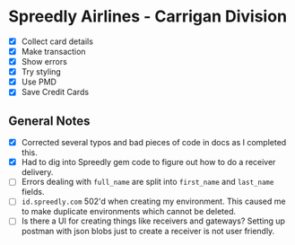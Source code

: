 # Spreedly Airlines - Carrigan Division

- [X] Collect card details
- [X] Make transaction
- [X] Show errors
- [X] Try styling
- [X] Use PMD
- [X] Save Credit Cards

## General Notes

- [X] Corrected several typos and bad pieces of code in docs as I completed this.
- [X] Had to dig into Spreedly gem code to figure out how to do a receiver delivery.
- [ ] Errors dealing with `full_name` are split into `first_name` and `last_name` fields.
- [ ] `id.spreedly.com` 502'd when creating my environment. This caused me to make duplicate environments which cannot be deleted.
- [ ] Is there a UI for creating things like receivers and gateways? Setting up postman with json blobs just to create a receiver is not user friendly.
